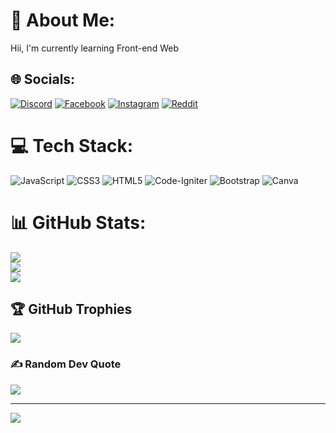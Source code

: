 # 💫 About Me:
Hii, I'm currently learning Front-end Web


## 🌐 Socials:
[![Discord](https://img.shields.io/badge/Discord-%237289DA.svg?logo=discord&logoColor=white)](https://discord.gg/assaulter#2744) [![Facebook](https://img.shields.io/badge/Facebook-%231877F2.svg?logo=Facebook&logoColor=white)](https://facebook.com/https://www.facebook.com/naja.incredibl/) [![Instagram](https://img.shields.io/badge/Instagram-%23E4405F.svg?logo=Instagram&logoColor=white)](https://instagram.com/https://www.instagram.com/ahm_naja/) [![Reddit](https://img.shields.io/badge/Reddit-%23FF4500.svg?logo=Reddit&logoColor=white)](https://reddit.com/user/https://www.reddit.com/user/-assaulter-) 

# 💻 Tech Stack:
![JavaScript](https://img.shields.io/badge/javascript-%23323330.svg?style=for-the-badge&logo=javascript&logoColor=%23F7DF1E) ![CSS3](https://img.shields.io/badge/css3-%231572B6.svg?style=for-the-badge&logo=css3&logoColor=white) ![HTML5](https://img.shields.io/badge/html5-%23E34F26.svg?style=for-the-badge&logo=html5&logoColor=white) ![Code-Igniter](https://img.shields.io/badge/CodeIgniter-%23EF4223.svg?style=for-the-badge&logo=codeIgniter&logoColor=white) ![Bootstrap](https://img.shields.io/badge/bootstrap-%23563D7C.svg?style=for-the-badge&logo=bootstrap&logoColor=white) ![Canva](https://img.shields.io/badge/Canva-%2300C4CC.svg?style=for-the-badge&logo=Canva&logoColor=white)
# 📊 GitHub Stats:
![](https://github-readme-stats.vercel.app/api?username=evermore6&theme=tokyonight&hide_border=false&include_all_commits=false&count_private=false)<br/>
![](https://github-readme-streak-stats.herokuapp.com/?user=evermore6&theme=tokyonight&hide_border=false)<br/>
![](https://github-readme-stats.vercel.app/api/top-langs/?username=evermore6&theme=tokyonight&hide_border=false&include_all_commits=false&count_private=false&layout=compact)

## 🏆 GitHub Trophies
![](https://github-profile-trophy.vercel.app/?username=evermore6&theme=tokyonight&no-frame=false&no-bg=true&margin-w=4)

### ✍️ Random Dev Quote
![](https://quotes-github-readme.vercel.app/api?type=horizontal&theme=tokyonight)

---
[![](https://visitcount.itsvg.in/api?id=evermore6&icon=0&color=0)](https://visitcount.itsvg.in)

<!-- Proudly created with GPRM ( https://gprm.itsvg.in ) -->
